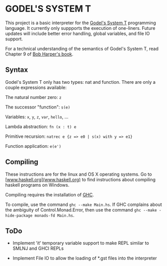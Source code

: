 # GODEL'S SYSTEM T

This project is a basic interpreter for the
[Godel's System T](http://en.wikipedia.org/wiki/Dialectica_interpretation) programming language.
It currently only suppports the execution of one-liners. Future updates will include better
error handling, global variables, and file IO support.

For a technical understanding of the semantics of Godel's System T, read Chapter 9 of 
[Bob Harper's book](www.cs.cmu.edu/~rwh/plbook/book.pdf).

## Syntax

Godel's System T only has two types: nat and function. There are only a couple expressions available:

The natural number zero: `z`

The successor "function": `s(e)`

Variables: `x`, `y`, `z`, `var`, `hello`, ...

Lambda abstraction: `fn (x : t) e`

Primitive recursion: `natrec e {z => e0 | s(x) with y => e1}`

Function application: `e(e')`

## Compiling

These instructions are for the linux and OS X operating systems. Go to [www.haskell.org](www.haskell.org)
to find instructions about compiling haskell programs on Windows.

Compiling requires the installation of [GHC](www.haskell.org/ghc/).

To compile, use the command `ghc --make Main.hs`. If GHC complains about the ambiguity
of Control.Monad.Error, then use the command `ghc --make -hide-package monads-fd Main.hs`.


## ToDo

- Implement 'it' temporary variable support to make REPL similar to SMLNJ and GHCI REPLs

- Implement File IO to allow the loading of *.gst files into the interpreter
